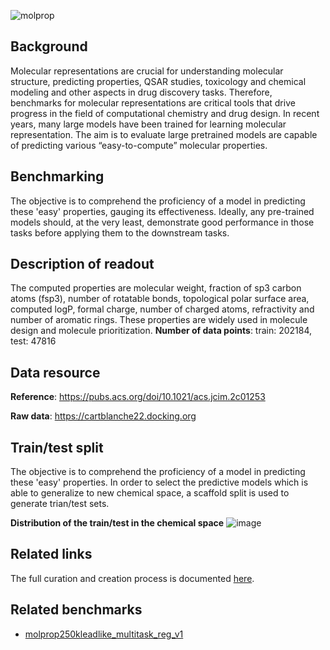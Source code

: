 
![molprop](https://storage.googleapis.com/polaris-public/icons/icons8-bear-100-Molprop.png)

## Background

Molecular representations are crucial for understanding molecular structure, predicting properties, QSAR studies, toxicology and chemical modeling and other aspects in drug discovery tasks. Therefore, benchmarks for molecular representations are critical tools that drive progress in the field of computational chemistry and drug design. In recent years, many large models have been trained for learning molecular representation. The aim is to evaluate large pretrained models are capable of predicting various “easy-to-compute” molecular properties. 


## Benchmarking 

The objective is to comprehend the proficiency of a model in predicting these 'easy' properties, gauging its effectiveness. Ideally, any pre-trained models should, at the very least, demonstrate good performance in those tasks before applying them to the downstream tasks. 

## Description of readout
 The computed properties are molecular weight, fraction of sp3 carbon atoms (fsp3), number of rotatable bonds, topological polar surface area, computed logP, formal charge, number of charged atoms, refractivity and number of aromatic rings. These properties are widely used in molecule design and molecule prioritization.
 **Number of data points**: train: 202184, test: 47816


## Data resource
**Reference**: https://pubs.acs.org/doi/10.1021/acs.jcim.2c01253 

**Raw data**: https://cartblanche22.docking.org 

## Train/test split
The objective is to comprehend the proficiency of a model in predicting these 'easy' properties. In order to select the predictive models which is able to generalize to new chemical space, a scaffold split is used to generate trian/test sets. 

**Distribution of the train/test in the chemical space**
![image](https://storage.googleapis.com/polaris-public/datasets/molprop/figures/molprop250kleadlike_v1_tsne_scaffold_split.png)


## Related links
The full curation and creation process is documented [here](https://github.com/polaris-hub/polaris-recipes/blob/main/02_MolProp).

## Related benchmarks
- [molprop250kleadlike_multitask_reg_v1](https://polarishub.io/benchmarks/polaris/molprop250k-multitask-reg-v1)